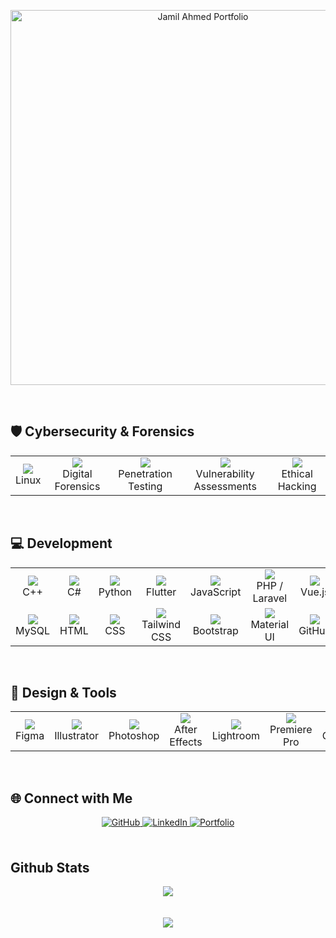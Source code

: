 <p align="center">
  <a href="https://jamilahmed-portfolio.netlify.app/" target="_blank">
    <img src="https://github.com/user-attachments/assets/b9923beb-a0c6-4d3d-bc95-377f19d14298" alt="Jamil Ahmed Portfolio" width="600"/>
  </a>
</p>
 
  
<br/>  

## 🛡 Cybersecurity & Forensics
<table>
  <tr>
    <td align="center"><img src="https://img.icons8.com/ios-filled/50/linux.png"/><br/>Linux</td>
    <td align="center"><img src="https://img.icons8.com/fluency/48/000000/security-checked.png"/><br/>Digital Forensics</td>
    <td align="center"><img src="https://img.icons8.com/external-flatart-icons-flat-flatarticons/64/000000/external-penetration-hacking-flatart-icons-flat-flatarticons.png"/><br/>Penetration Testing</td>
    <td align="center"><img src="https://img.icons8.com/fluency/48/000000/firewall.png"/><br/>Vulnerability Assessments</td>
    <td align="center"><img src="https://img.icons8.com/color/48/hacker.png"/><br/>Ethical Hacking</td>
  </tr>
</table>

<br/>

## 💻 Development
<table>
  <tr>
    <td align="center"><img src="https://img.icons8.com/color/48/c-plus-plus-logo.png"/><br/>C++</td>
    <td align="center"><img src="https://img.icons8.com/color/48/c-sharp-logo.png"/><br/>C#</td>
    <td align="center"><img src="https://img.icons8.com/color/48/python.png"/><br/>Python</td>
    <td align="center"><img src="https://img.icons8.com/color/48/flutter.png"/><br/>Flutter</td>
    <td align="center"><img src="https://img.icons8.com/color/48/javascript--v1.png"/><br/>JavaScript</td>
    <td align="center"><img src="https://img.icons8.com/officel/48/php-logo.png"/><br/>PHP / Laravel</td>
    <td align="center"><img src="https://img.icons8.com/color/48/vue-js.png"/><br/>Vue.js</td>
    <td align="center"><img src="https://img.icons8.com/officel/48/react.png"/><br/>React.js</td>
    <td align="center"><img src="https://img.icons8.com/color/48/nodejs.png"/><br/>Node.js</td>
    <td align="center"><img src="https://img.icons8.com/ios/50/express-js.png"/><br/>Express.js</td>
    <td align="center"><img src="https://img.icons8.com/color/48/mongodb.png"/><br/>MongoDB</td>
  </tr>
  <tr>
    <td align="center"><img src="https://img.icons8.com/ios-filled/50/mysql-logo.png"/><br/>MySQL</td>
    <td align="center"><img src="https://img.icons8.com/color/48/html-5--v1.png"/><br/>HTML</td>
    <td align="center"><img src="https://img.icons8.com/color/48/css3.png"/><br/>CSS</td>
    <td align="center"><img src="https://img.icons8.com/color/48/tailwind_css.png"/><br/>Tailwind CSS</td>
    <td align="center"><img src="https://img.icons8.com/color/48/bootstrap.png"/><br/>Bootstrap</td>
    <td align="center"><img src="https://img.icons8.com/color/48/material-ui.png"/><br/>Material UI</td>
    <td align="center"><img src="https://img.icons8.com/fluency/48/github.png"/><br/>GitHub</td>
    <td align="center"><img src="https://img.icons8.com/color/48/wordpress.png"/><br/>WordPress</td>
  </tr>
</table>

<br/>

## 🎨 Design & Tools
<table>
  <tr>
    <td align="center"><img src="https://img.icons8.com/color/48/figma--v1.png"/><br/>Figma</td>
    <td align="center"><img src="https://img.icons8.com/color/48/adobe-illustrator--v1.png"/><br/>Illustrator</td>
    <td align="center"><img src="https://img.icons8.com/color/48/adobe-photoshop--v1.png"/><br/>Photoshop</td>
    <td align="center"><img src="https://img.icons8.com/color/48/adobe-after-effects.png"/><br/>After Effects</td>
    <td align="center"><img src="https://img.icons8.com/color/48/adobe-lightroom.png"/><br/>Lightroom</td>
    <td align="center"><img src="https://img.icons8.com/color/48/adobe-premiere-pro.png"/><br/>Premiere Pro</td>
    <td align="center"><img src="https://img.icons8.com/color/48/canva.png"/><br/>Canva</td>
    <td align="center"><img src="https://img.icons8.com/color/48/microsoft-office-2019.png"/><br/>MS Office</td>
  </tr>
</table>



</td></tr></table>  

<br/>  


## 🌐 Connect with Me

<div align="center">
  <a href="https://github.com/jamilahmed2" target="_blank">
    <img src="https://img.shields.io/badge/github-%2324292e.svg?&style=for-the-badge&logo=github&logoColor=white" alt="GitHub" style="margin-bottom: 5px;" />
  </a>
  <a href="https://linkedin.com/in/jamil-ahmed-54655220b" target="_blank">
    <img src="https://img.shields.io/badge/linkedin-%231E77B5.svg?&style=for-the-badge&logo=linkedin&logoColor=white" alt="LinkedIn" style="margin-bottom: 5px;" />
  </a>
  <a href="https://jamilahmed-portfolio.netlify.app/" target="_blank">
    <img src="https://img.shields.io/badge/Portfolio-%230077B5.svg?&style=for-the-badge&logo=netlify&logoColor=white" alt="Portfolio" style="margin-bottom: 5px;" />
  </a>
</div>

<br/>  


## Github Stats  
<div align="center"><img src="https://github-readme-stats.vercel.app/api?username=jamilahmed2&show_icons=true&count_private=true&hide_border=true" align="center" /></div>  

<br/>  

  

<br/>  

<div align="center">
<img src="https://komarev.com/ghpvc/?username=jamilahmed2&&style=flat-square" align="center" />
</div>  
